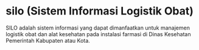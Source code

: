 # silo (Sistem Informasi Logistik Obat)
SILO adalah sistem informasi yang dapat dimanfaatkan untuk manajemen logistik obat dan alat kesehatan pada instalasi farmasi di Dinas Kesehatan Pemerintah Kabupaten atau Kota.
